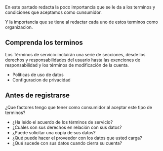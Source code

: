 En este partado redacta la poco importancia que se le da a los terminos y condiciones que aceptamos como cunsumidor.

Y la importancia que se tiene al redactar cada uno de estos terminos como organizacion.

## Comprenda los terminos
Los Términos de servicio incluirán una serie de secciones, desde los derechos y responsabilidades del usuario hasta las exenciones de responsabilidad y los términos de modificación de la cuenta.

- Politicas de uso de datos
- Configuracion de privacidad

## Antes de registrarse
¿Que factores tengo que tener como consumidor al aceptar este tipo de terminos?

-   ¿Ha leído el acuerdo de los términos de servicio?
-   ¿Cuáles son sus derechos en relación con sus datos?
-   ¿Puede solicitar una copia de sus datos?
-   ¿Qué puede hacer el proveedor con los datos que usted carga?
-   ¿Qué sucede con sus datos cuando cierra su cuenta?

